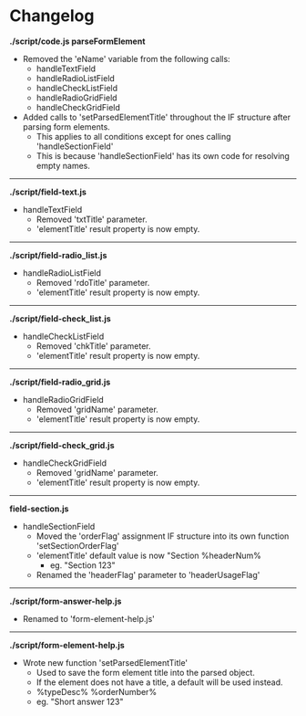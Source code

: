 # Changelog

**./script/code.js parseFormElement**
* Removed the 'eName' variable from the following calls:
	* handleTextField
	* handleRadioListField
	* handleCheckListField
	* handleRadioGridField
	* handleCheckGridField
* Added calls to 'setParsedElementTitle' throughout the IF structure after parsing form elements.
	* This applies to all conditions except for ones calling 'handleSectionField'
	* This is because 'handleSectionField' has its own code for resolving empty names.

---

**./script/field-text.js**
* handleTextField
	* Removed 'txtTitle' parameter.
	* 'elementTitle' result property is now empty.

---

**./script/field-radio_list.js**
* handleRadioListField
	* Removed 'rdoTitle' parameter.
	* 'elementTitle' result property is now empty.

---

**./script/field-check_list.js**
* handleCheckListField
	* Removed 'chkTitle' parameter.
	* 'elementTitle' result property is now empty.

---

**./script/field-radio_grid.js**
* handleRadioGridField
	* Removed 'gridName' parameter.
	* 'elementTitle' result property is now empty.

---

**./script/field-check_grid.js**
* handleCheckGridField
	* Removed 'gridName' parameter.
	* 'elementTitle' result property is now empty.

---

**field-section.js**
* handleSectionField
	* Moved the 'orderFlag' assignment IF structure into its own function 'setSectionOrderFlag'
	* 'elementTitle' default value is now "Section %headerNum%
		* eg. "Section 123"
	* Renamed the 'headerFlag' parameter to 'headerUsageFlag'

---

**./script/form-answer-help.js**
* Renamed to 'form-element-help.js'

---

**./script/form-element-help.js**
* Wrote new function 'setParsedElementTitle'
	* Used to save the form element title into the parsed object.
	* If the element does not have a title, a default will be used instead.
	* %typeDesc% %orderNumber%
	* eg. "Short answer 123"
